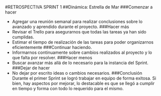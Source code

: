 #RETROSPECTIVA SPRINT 1
##Dinámica: Estrella de Mar
###Comenzar a hacer
- Agregar una reunión semanal para realizar conclusiones sobre lo avanzado y aprendido durante el proyecto. 
###Hacer más
- Revisar el Trello para asegurarnos que todas las tareas ya han sido cumplidas.
- Estimar el tiempo de realización de las tareas para poder organizarnos eficientemente
###Continuar haciendo.
- Informarnos continuamente sobre cambios realizados al proyecto y lo que falta por resolver. 
###Hacer menos
- Buscar avanzar más allá de lo necesario para la instancia del Sprint. 
###Dejar de hacer
- No dejar por escrito ideas o cambios necesarios.
###Conclusión
Durante el primer Sprint se logró trabajar en equipo de forma exitosa. Si bien, hay aspectos por mejorar, lo destacable es que se llegó a cumplir en tiempo y forma con todo lo requerido para el mismo.